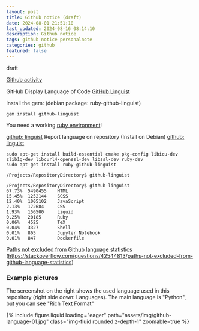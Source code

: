 ```yaml
---
layout: post
title: Github notice (draft)
date: 2024-08-01 21:51:10
last_updated: 2024-08-16 08:14:10
description: Github notice
tags: github notice personalnote
categories: github
featured: false
---
```


draft

[Github activity]: https://docs.github.com/de/repositories/viewing-activity-and-data-for-your-repository/viewing-traffic-to-a-repository "https://docs.github.com/de/repositories/viewing-activity-and-data-for-your-repository/viewing-traffic-to-a-repository"

[Github activity]

[GitHub Linguist]: https://github.com/github/linguist "https://github.com/github/linguist"

GitHub Display Language of Code [GitHub Linguist]

Install the gem: (debian package: ruby-github-linguist)

```
gem install github-linguist
```

[ruby environment]: https://rvm.io/rvm/install "https://rvm.io/rvm/install"

You need a working [ruby environment]!

[github: linguist]: https://github.com/github-linguist/linguist/tree/master?tab=readme-ov-file "https://github.com/github-linguist/linguist/tree/master?tab=readme-ov-file"

[github: linguist]
Report language on repository (Install on Debian) [github: linguist]

```
sudo apt-get install build-essential cmake pkg-config libicu-dev zlib1g-dev libcurl4-openssl-dev libssl-dev ruby-dev
sudo apt-get install ruby-github-linguist

/Projects/RepositoryDirectory$ github-linguist

/Projects/RepositoryDirectory$ github-linguist
67.73%  5490455    HTML
15.45%  1252144    SCSS
12.40%  1005102    JavaScript
2.13%   172684     CSS
1.93%   156500     Liquid
0.25%   20185      Ruby
0.06%   4525       TeX
0.04%   3327       Shell
0.01%   865        Jupyter Notebook
0.01%   847        Dockerfile

```

[Paths not excluded from Github language statistics]: https://stackoverflow.com/questions/42544813/paths-not-excluded-from-github-language-statistics "https://stackoverflow.com/questions/42544813/paths-not-excluded-from-github-language-statistics"

[Paths not excluded from Github language statistics]
(https://stackoverflow.com/questions/42544813/paths-not-excluded-from-github-language-statistics)

### Example pictures

The screenshot on the right shows the used language used in this repository (right side down: Languages). The main
language is "Python", but you can see "Rich Text Format"

<div class="row mt-3">
    <div class="col-sm mt-3 mt-md-0">
        {% include figure.liquid loading="eager" path="assets/img/github-language-01.jpg" class="img-fluid rounded z-depth-1" zoomable=true %}
    </div>
</div>
